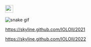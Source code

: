 <!-- ![](https://komarev.com/ghpvc/?username=IOLOII&color=blueviolet)    -->


<img src="https://media.giphy.com/media/hvRJCLFzcasrR4ia7z/giphy.gif" width="25px">


<!-- ![IOLOII's GitHub stats](https://github-readme-stats.vercel.app/api?username=IOLOII&show_icons=true) -->
<!-- [![Imaage](https://github.com/IOLOII/IOLOII/blob/master/image.png?raw=true)](https://github.com/IOLOII) -->

<!-- ![Metrics](https://metrics.lecoq.io/IOLOII?template=classic&config.timezone=Asia%2FShanghai) -->

<!-- ![IOLOII's Most used languages](https://github-readme-stats.vercel.app/api/top-langs?username=IOLOII&show_icons=true&count_private=true&theme=gotham) -->

<!-- ![IOLOII's Most used languages](https://github-readme-stats.vercel.app/api/top-langs/?username=IOLOII&layout=compact&hide_border=true&langs_count=10) -->

![snake gif](https://raw.githubusercontent.com/IOLOII/IOLOII/output/github-contribution-grid-snake.svg)

<https://skyline.github.com/IOLOII/2021>  

<https://skyline.github.com/IOLOII/2022>
